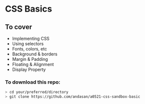 # CSS Basics

## To cover
- Implementing CSS
- Using selectors
- Fonts, colors, etc
- Background & borders
- Margin & Padding
- Floating & Alignment
- Display Property

### To download this repo:
```bash
> cd your/preferred/directory
> git clone https://github.com/andasan/a0521-css-sandbox-basic
```